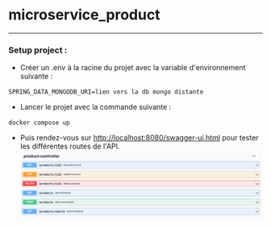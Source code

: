 # microservice_product

---

### Setup project : 

- Créer un .env à la racine du projet avec la variable d'environnement suivante : 

```properties
SPRING_DATA_MONGODB_URI=lien vers la db mongo distante
```

- Lancer le projet avec la commande suivante : 

```shell
docker compose up
```


- Puis rendez-vous sur [http://localhost:8080/swagger-ui.html](http://localhost:8080/swagger-ui.html) pour tester les différentes routes de l'API.
![swagger.png](src/main/resources/screenshots/swagger.png)